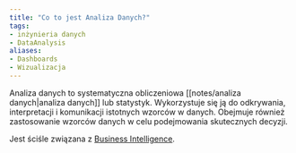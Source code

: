 ```yaml
---
title: "Co to jest Analiza Danych?"
tags:
- inżynieria danych
- DataAnalysis
aliases:
- Dashboards
- Wizualizacja
---
```

Analiza danych to systematyczna obliczeniowa [[notes/analiza danych|analiza danych]] lub statystyk. Wykorzystuje się ją do odkrywania, interpretacji i komunikacji istotnych wzorców w danych. Obejmuje również zastosowanie wzorców danych w celu podejmowania skutecznych decyzji.

Jest ściśle związana z [Business Intelligence](notes/business%20intelligence.md).